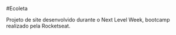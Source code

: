 #Ecoleta

Projeto de site desenvolvido durante o Next Level Week, bootcamp realizado pela Rocketseat.